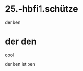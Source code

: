 # 25.-hbfi1.schütze
<!DOCTYPE HTML>
<html>
  <Head> 
  <titlle>  der ben </titlle>
  </Head>
  <body>
    <h1> der den </h1>
  </body>
</html>
cool 

der ben ist ben 
